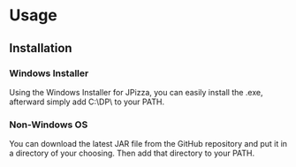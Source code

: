 # Usage

## Installation

### Windows Installer

Using the Windows Installer for JPizza, you can easily install the .exe, afterward simply add
C:\DP\ to your PATH.

### Non-Windows OS

You can download the latest JAR file from the GitHub repository and put it in
a directory of your choosing. Then add that directory to your PATH.

